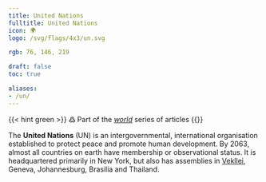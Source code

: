 ```yaml
---
title: United Nations
fulltitle: United Nations
icon: 🌍
logo: /svg/flags/4x3/un.svg

rgb: 76, 146, 219

draft: false
toc: true

aliases:
- /un/
---
```

{{< hint green >}}
߷ Part of the *[world](/world/)* series of articles
{{</hint>}}

The **United Nations** (UN) is an intergovernmental, international organisation established to protect peace and promote human development. By 2063, almost all countries on earth have membership or observational status. It is headquartered primarily in New York, but also has assemblies in [<span class="fi fi-com"></span> Vekllei](/vekllei), Geneva, Johannesburg, Brasilia and Thailand.
